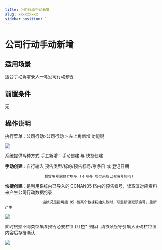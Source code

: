 ```yaml
---
title: 公司行动手动新增
slug: xxxxxxxxx
sidebar_position: 1
---
```



# 公司行动手动新增

## 适用场景

适合手动新增录入一笔公司行动预告

## 前置条件

无

## 操作说明

执行菜单：公司行动&gt;公司行动 &gt; 左上角新增 功能键

<img src="/assets/ZjB5bCzceoAWVFxltOOcbsSdnLc.png"/>

系统提供两种方式 手工新增：手动创建 与 快捷创建

 **手动创建**：自行输入 预告类型/标的/预告标号/除净日 或 登记日期

                      预告编号要自行填写 (不可与 现行系统已有编号相同)

 **快捷创建**：是利用系统内已导入的 CCNAN05 档内的预告编号，读取其对应资料来产生公司行动数据纪录

                     这状况是指可能 05 档某个数据初始失败时，可重新读取该编号，重新产生

<img src="/assets/AgmObCpLpogSIyxpLkEcSy4VnFd.png"/>

此时根据不同类型填写预告必要栏位 (红色* 图标) ,请依系统导引填入正确栏位值内容后存档确认

<img src="/assets/CFQ3b3mTyoZDchxQoSUciaxRnEg.png"/>

